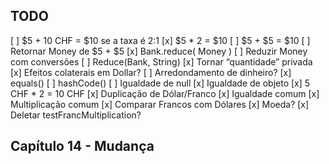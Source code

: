 ## TODO

[ ] $5 + 10 CHF = $10 se a taxa é 2:1
[x] $5 \* 2 = $10
[ ] $5 + $5 = $10
[ ] Retornar Money de $5 + $5
[x] Bank.reduce( Money )
[ ] Reduzir Money com conversões
[ ] Reduce(Bank, String)
[x] Tornar “quantidade” privada
[x] Efeitos colaterais em Dollar?
[ ] Arredondamento de dinheiro?
[x] equals()
[ ] hashCode()
[ ] Igualdade de null
[x] Igualdade de objeto
[x] 5 CHF \* 2 = 10 CHF
[x] Duplicação de Dólar/Franco
[x] Igualdade comum
[x] Multiplicação comum
[x] Comparar Francos com Dólares
[x] Moeda?
[x] Deletar testFrancMultiplication?

## Capítulo 14 - Mudança
